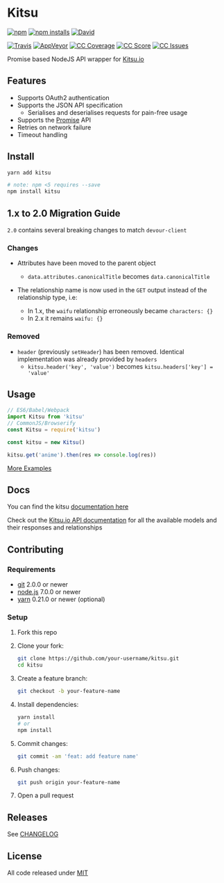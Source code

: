 # Kitsu

[![npm]][1]
[![npm installs]][1]
[![David]][7]

[![Travis]][2]
[![AppVeyor]][3]
[![CC Coverage]][4]
[![CC Score]][5]
[![CC Issues]][6]

Promise based NodeJS API wrapper for [Kitsu.io][KITSU]

## Features

- Supports OAuth2 authentication
- Supports the JSON API specification
  - Serialises and deserialises requests for pain-free usage
- Supports the [Promise][10] API
- Retries on network failure
- Timeout handling

## Install

```bash
yarn add kitsu
```

```bash
# note: npm <5 requires --save
npm install kitsu
```

## 1.x to 2.0 Migration Guide

`2.0` contains several breaking changes to match `devour-client`

### Changes

- Attributes have been moved to the parent object
  - `data.attributes.canonicalTitle` becomes `data.canonicalTitle`

- The relationship name is now used in the `GET` output instead of the relationship type, i.e:
  - In 1.x, the `waifu` relationship erroneously became `characters: {}`
  - In 2.x it remains `waifu: {}`

### Removed

- `header` (previously `setHeader`) has been removed. Identical implementation was already provided
  by `headers`
  - `kitsu.header('key', 'value')` becomes `kitsu.headers['key'] = 'value'`

## Usage

```javascript
// ES6/Babel/Webpack
import Kitsu from 'kitsu'
// CommonJS/Browserify
const Kitsu = require('kitsu')

const kitsu = new Kitsu()

kitsu.get('anime').then(res => console.log(res))
```

[More Examples][11]

## Docs

You can find the kitsu [documentation here][13]

Check out the [Kitsu.io API documentation][12] for all the available
models and their responses and relationships

## Contributing

### Requirements

- [git](https://git-scm.com/) 2.0.0 or newer
- [node.js](https://nodejs.org) 7.0.0 or newer
- [yarn](https://https://yarnpkg.com) 0.21.0 or newer (optional)

### Setup

1. Fork this repo

1. Clone your fork:

    ```bash
    git clone https://github.com/your-username/kitsu.git
    cd kitsu
    ```

1. Create a feature branch:

    ```bash
    git checkout -b your-feature-name
    ```

1. Install dependencies:

    ```bash
    yarn install
    # or
    npm install
    ```

1. Commit changes:

    ```bash
    git commit -am 'feat: add feature name'
    ```

1. Push changes:

    ```bash
    git push origin your-feature-name
    ```

1. Open a pull request

## Releases

See [CHANGELOG]

## License

All code released under [MIT]

[KITSU]:https://kitsu.io
[CHANGELOG]:https://github.com/wopian/kitsu-inactivity-pruner/blob/master/CHANGELOG.md
[MIT]:https://github.com/wopian/kitsu-inactivity-pruner/blob/master/LICENSE.md

[npm]:https://img.shields.io/npm/v/kitsu.svg?style=flat-square
[npm installs]:https://img.shields.io/npm/dt/kitsu.svg?style=flat-square
[Travis]:https://img.shields.io/travis/wopian/kitsu/master.svg?style=flat-square&label=linux%20%26%20macOS
[CC Coverage]:https://img.shields.io/codeclimate/coverage/github/wopian/kitsu.svg?style=flat-square
[CC Score]:https://img.shields.io/codeclimate/github/wopian/kitsu.svg?style=flat-square
[CC Issues]:https://img.shields.io/codeclimate/issues/github/wopian/kitsu.svg?style=flat-square
[David]:https://img.shields.io/david/wopian/kitsu.svg?style=flat-square
[AppVeyor]:https://img.shields.io/appveyor/ci/wopian/kitsu/master.svg?style=flat-square&label=windows
[1]:https://www.npmjs.com/package/kitsu
[2]:https://travis-ci.org/wopian/kitsu
[3]:https://ci.appveyor.com/project/wopian/kitsu
[4]:https://codeclimate.com/github/wopian/kitsu/coverage
[5]:https://codeclimate.com/github/wopian/kitsu
[6]:https://codeclimate.com/github/wopian/kitsu/issues
[7]:https://david-dm.org/wopian/kitsu
[8]:https://github.com/wopian/kitsu/blob/master/CHANGELOG.md
[9]:https://github.com/wopian/kitsu/blob/master/LICENSE.md
[10]:https://developer.mozilla.org/en-US/docs/Web/JavaScript/Guide/Using_promises
[11]:https://github.com/wopian/kitsu/tree/master/example
[12]:https://docs.kitsu.apiary.io
[13]:https://github.com/wopian/kitsu/tree/master/DOCS.md
